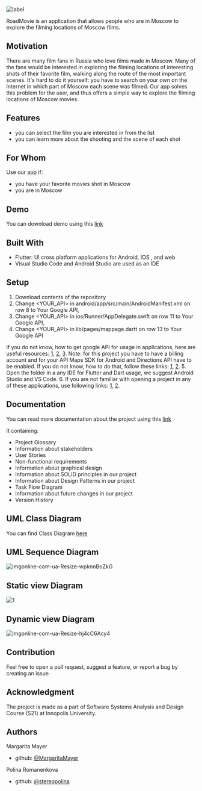 ![label](https://user-images.githubusercontent.com/69847456/136664962-307bb12a-6be0-4651-8317-773ef1357bb5.jpg)

RoadMovie is an application that allows people who are in Moscow to explore the filming locations of Moscow films.

## Motivation
There are many film fans in Russia who love films made in Moscow. Many of the fans would be interested in exploring the filming locations of interesting shots of their favorite film, walking along the route of the most important scenes. It's hard to do it yourself: you have to search on your own on the Internet in which part of Moscow each scene was filmed. Our app solves this problem for the user, and thus offers a simple way to explore the filming locations of Moscow movies.

## Features
-   you can select the film you are interested in from the list
-   you can learn more about the shooting and the scene of each shot

## For Whom
Use our app if:
-   you have your favorite movies shot in Moscow
-   you are in Moscow

## Demo 
You can download demo using this [link](https://github.com/MargaritaMayer/RoadMovie/blob/main/demo.mp4)
## Built With
-   Flutter: UI cross platform applications for Android, IOS , and web
-   Visual Studio Code and Android Studio are used as an IDE

## Setup

1.  Download contents of the repository
3.  Change <YOUR_API> in android/app/src/main/AndroidManifest.xml on row 8 to Your Google API, 
4.  Change <YOUR_API> in ios/Runner/AppDelegate.swift on row 11 to Your Google API, 
5.  Change <YOUR_API> in lib/pages/mappage.dartt on row 13 to Your Google API

If you do not know, how to get google API for usage in applications, here are useful resources:
[1](https://cloud.google.com/docs/authentication/api-keys),
[2](https://www.youtube.com/watch?v=OGTG1l7yin4),
[3](https://www.youtube.com/watch?v=iM12nF0tBuM).
Note: for this project you have to have a billing account and for your API Maps SDK for Android and Directions API have to be enabled. 
If you do not know, how to do that, follow these links:
[1](https://developers.google.com/maps/documentation/javascript/directions),
[2](https://www.youtube.com/watch?v=2_HZObVbe-g).
5. Open the folder in a any IDE for Flutter and Dart usage, we suggest Android Studio and VS Code.
6. If you are not familiar with opening a project in any of these applications, use following links:
[1](https://www.youtube.com/watch?v=g3rm0lxX6Eg),
[2](https://www.youtube.com/watch?v=UE1KgspvE4E).

## Documentation
You can read more documentation about the project using this [link](https://github.com/MargaritaMayer/RoadMovie/blob/main/RoadMovie.pdf)

It containing:
-   Project Glossary
-   Information about stakeholders
-   User Stories
-   Non-functional requirements
-   Information about graphical design
-   Information about SOLID principles in our project
-   Information about Design Patterns in our project
-   Task Flow Diagram
-   Information about future changes in our project
-   Version History

## UML Class Diagram
You can find Class Diagram [here](https://github.com/MargaritaMayer/RoadMovie/blob/main/out/lib/classDiagramUML/classDiagram.png)

## UML Sequence Diagram
![imgonline-com-ua-Resize-wpknnBoZkG](https://user-images.githubusercontent.com/69847456/136694708-9726ecc1-10f6-4639-965a-c910d872d99a.jpg)

## Static view Diagram
![1](https://user-images.githubusercontent.com/69847456/136613803-9edded63-893b-4862-ba57-51f54cb8cf21.png)
## Dynamic view Diagram
![imgonline-com-ua-Resize-hj4cC6Acy4](https://user-images.githubusercontent.com/69847456/136694755-5caf3a96-6edd-4149-97c5-367262c7e077.jpg)

## Contribution
Feel free to open a pull request, suggest a feature, or report a bug by creating an issue

## Acknowledgment

The project is made as a part of Software Systems Analysis and Design Course (S21) at Innopolis University.

## Authors

Margarita Mayer

-   github: [@MargaritaMayer](https://github.com/MargaritaMayer)

Polina Romanenkova

-   github: [@stereopolina](https://github.com/stereopolina)
